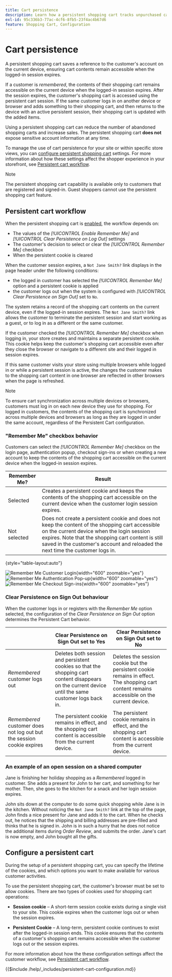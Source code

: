 ```yaml
---
title: Cart persistence
description: Learn how a persistent shopping cart tracks unpurchased cart items and saves the information for the customer's next visit.
exl-id: 95c336b3-77ac-4cf6-8fb5-23f4ac4b67d6
feature: Shopping Cart, Configuration
---
```

# Cart persistence

A persistent shopping cart saves a reference to the customer's account on the current device, ensuring cart contents remain accessible when the logged-in session expires.

If a customer is _remembered_, the contents of their shopping cart remains accessible on the current device when the logged-in session expires. After the session expires, the customer's shopping cart is accessed using the persistent cart session. If the same customer logs in on another device or browser and adds something to their shopping cart, and then returns to the device with an active persistent session, their shopping cart is updated with the added items.

Using a persistent shopping cart can reduce the number of abandoned shopping carts and increase sales. The persistent shopping cart **does not** expose sensitive account information at any time.

To manage the use of cart persistence for your site or within specific store views, you can [configure persistent shopping cart](#configure-a-persistent-cart) settings. For more information about how these settings affect the shopper experience in your storefront, see [Persistent cart workflow](#persistent-cart-workflow).

>[!NOTE]
>
>The persistent shopping cart capability is available only to customers that are registered and signed-in. Guest shoppers cannot use the persistent shopping cart feature.

## Persistent cart workflow

When the persistent shopping cart is [enabled](#configure-a-persistent-cart), the workflow depends on:

- The values of the _[!UICONTROL Enable Remember Me]_ and _[!UICONTROL Clear Persistence on Log Out]_ settings
- The customer's decision to select or clear the _[!UICONTROL Remember Me]_ checkbox
- When the persistent cookie is cleared

When the customer session expires, a `Not Jane Smith?` link displays in the page header under the following conditions:
- the logged in customer has selected the _[!UICONTROL Remember Me]_ option and a persistent cookie is applied
- the customer logs out when the system is configured with _[!UICONTROL Clear Persistence on Sign Out]_ set to `No`.

The system retains a record of the shopping cart contents on the current device, even if the logged-in session expires. The `Not Jane Smith?` link allows the customer to terminate the persistent session and start working as a guest, or to log in as a different or the same customer. 

If the customer checked the _[!UICONTROL Remember Me]_ checkbox when logging in, your store creates and maintains a separate persistent cookie. This cookie helps keep the customer's shopping cart accessible even after they close the browser or navigate to a different site and their logged in session expires. 

If this same customer visits your store using multiple browsers while logged in or while a persistent session is active, the changes the customer makes to the shopping cart content in one browser are reflected in other browsers when the page is refreshed.

>[!NOTE]
>
>To ensure cart synchronization across multiple devices or browsers, customers must log in on each new device they use for shopping. For logged in customers, the contents of the shopping cart is synchronized across multiple devices and browsers as long as they are logged in under the same account, regardless of the Persistent Cart configuration.

### "Remember Me" checkbox behavior

Customers can select the _[!UICONTROL Remember Me]_ checkbox on the login page, authentication popup, checkout sign-ins or when creating a new account to keep the contents of the shopping cart accessible on the current device when the logged-in session expires.

| Remember Me? |  Result |
| ------------ |  ------ |
| Selected |Creates a persistent cookie and keeps the contents of the shopping cart accessible on the current device when the customer login session expires. |
| Not selected | Does not create a persistent cookie and does not keep the content of the shopping cart accessible on the current device when the login session expires. Note that the shopping cart content is still saved in the customer's account and reloaded the next time the customer logs in.|

{style="table-layout:auto"}

![Remember Me Customer Login](./assets/remember-me-customer-login.png){width="600" zoomable="yes"}
![Remember Me Authentication Pop-up](./assets/remember-me-authentication-pop-up.png){width="600" zoomable="yes"}
![Remember Me Checkout Sign-ins](./assets/remember-me-checkout-sign-ins.png){width="600" zoomable="yes"}

### Clear Persistence on Sign Out behaviour

When the customer logs in or registers with the _Remember Me_ option selected, the configuration of the _Clear Persistence on Sign Out_ option determines the Persistent Cart behavior.

|  | Clear Persistence on Sign Out set to Yes | Clear Persistence on Sign Out set to No |
| ------ | ------ | ------ |
| _Remembered_ customer logs out | Deletes both session and persistent cookies so that the shopping cart content disappears on the current device until the same customer logs back in. | Deletes the session cookie but the persistent cookie remains in effect. The shopping cart content remains accessible on the current device. |
| _Remembered_ customer does not log out but the session cookie expires | The persistent cookie remains in effect, and the shopping cart content is accessible from the current device. | The persistent cookie remains in effect, and the shopping cart content is accessible from the current device. |

### An example of an open session on a shared computer

Jane is finishing her holiday shopping as a _Remembered_ logged in customer. She adds a present for John to her cart, and something for her mother. Then, she goes to the kitchen for a snack and her login session expires.

John sits down at the computer to do some quick shopping while Jane is in the kitchen. Without noticing the `Not Jane Smith?` link at the top of the page, John finds a nice present for Jane and adds it to the cart. When he checks out, he notices that the shipping and billing addresses are pre-filled and thinks that he is signed in. John is in such a hurry that he does not notice the additional items during _Order Review_, and submits the order. Jane's cart is now empty, and John bought all the gifts.

## Configure a persistent cart

During the setup of a persistent shopping cart, you can specify the lifetime of the cookies, and which options you want to make available for various customer activities.

To use the persistent shopping cart, the customer's browser must be set to allow cookies. There are two types of cookies used for shopping cart operations:

- **Session cookie** – A short-term session cookie exists during a single visit to your site. This cookie expires when the customer logs out or when the session expires.

- **Persistent Cookie** – A long-term, persistent cookie continues to exist after the logged-in session ends. This cookie ensures that the contents of a customer's shopping cart remains accessible when the customer logs out or the session expires.

For more information about how the these configuration settings affect the customer workflow, see [Persistent cart workflow](#persistent-cart-workflow).

{{$include /help/_includes/persistent-cart-configuration.md}}

<!-- Last updated from includes: 2024-10-31 10:02:14 -->
